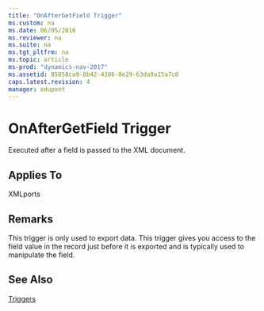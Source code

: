 ```yaml
---
title: "OnAfterGetField Trigger"
ms.custom: na
ms.date: 06/05/2016
ms.reviewer: na
ms.suite: na
ms.tgt_pltfrm: na
ms.topic: article
ms-prod: "dynamics-nav-2017"
ms.assetid: 85858ca9-8b42-4386-8e29-63da9a15a7c0
caps.latest.revision: 4
manager: edupont
---
```

# OnAfterGetField Trigger
Executed after a field is passed to the XML document.  
  
## Applies To  
 XMLports  
  
## Remarks  
 This trigger is only used to export data. This trigger gives you access to the field value in the record just before it is exported and is typically used to manipulate the field.  
  
## See Also  
 [Triggers](Triggers.md)